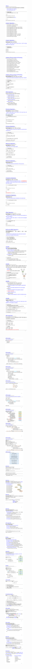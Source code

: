 ![PyTorch_Tutorials_ZhuangweiZhuang_Examples_01](PyTorch_Tutorials_ZhuangweiZhuang_Examples_01.jpg)

![PyTorch_Tutorials_ZhuangweiZhuang_Examples_02](PyTorch_Tutorials_ZhuangweiZhuang_Examples_02.jpg)